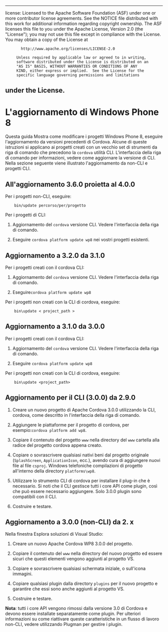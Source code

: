 * * *

license: Licensed to the Apache Software Foundation (ASF) under one or more contributor license agreements. See the NOTICE file distributed with this work for additional information regarding copyright ownership. The ASF licenses this file to you under the Apache License, Version 2.0 (the "License"); you may not use this file except in compliance with the License. You may obtain a copy of the License at

           http://www.apache.org/licenses/LICENSE-2.0
    
         Unless required by applicable law or agreed to in writing,
         software distributed under the License is distributed on an
         "AS IS" BASIS, WITHOUT WARRANTIES OR CONDITIONS OF ANY
         KIND, either express or implied.  See the License for the
         specific language governing permissions and limitations
    

## under the License.

# L'aggiornamento di Windows Phone 8

Questa guida Mostra come modificare i progetti Windows Phone 8, eseguire l'aggiornamento da versioni precedenti di Cordova. Alcune di queste istruzioni si applicano ai progetti creati con un vecchio set di strumenti da riga di comando che precedono la `cordova` utilità CLI. L'interfaccia della riga di comando per informazioni, vedere come aggiornare la versione di CLI. Nella sezione seguente viene illustrato l'aggiornamento da non-CLI e progetti CLI.

## All'aggiornamento 3.6.0 proietta al 4.0.0

Per i progetti non-CLI, eseguire:

        bin/update percorso/per/progetto
    

Per i progetti di CLI:

1.  Aggiornamento del `cordova` versione CLI. Vedere l'interfaccia della riga di comando.

2.  Eseguire `cordova platform update wp8` nei vostri progetti esistenti.

## Aggiornamento a 3.2.0 da 3.1.0

Per i progetti creati con il cordova CLI:

1.  Aggiornamento del `cordova` versione CLI. Vedere l'interfaccia della riga di comando.

2.  Eseguire`cordova platform update wp8`

Per i progetti non creati con la CLI di cordova, eseguire:

        bin\update < project_path >
    

## Aggiornamento a 3.1.0 da 3.0.0

Per i progetti creati con il cordova CLI:

1.  Aggiornamento del `cordova` versione CLI. Vedere l'interfaccia della riga di comando.

2.  Eseguire `cordova platform update wp8`

Per i progetti non creati con la CLI di cordova, eseguire:

        bin\update <project_path>
    

## Aggiornamento per il CLI (3.0.0) da 2.9.0

1.  Creare un nuovo progetto di Apache Cordova 3.0.0 utilizzando la CLI, cordova, come descritto in l'interfaccia della riga di comando.

2.  Aggiungere le piattaforme per il progetto di cordova, per esempio:`cordova
platform add wp8`.

3.  Copiare il contenuto del progetto `www` nella directory del `www` cartella alla radice del progetto cordova appena creato.

4.  Copiare o sovrascrivere qualsiasi nativi beni dal progetto originale (`SplashScreen`, `ApplicationIcon`, ecc.), avendo cura di aggiungere nuovi file al file `csproj`. Windows telefoniche compilazioni di progetto all'interno della directory `platforms\wp8`.

5.  Utilizzare lo strumento CLI di cordova per installare il plug-in che è necessario. Si noti che il CLI gestisce tutti i core API come plugin, così che può essere necessario aggiungere. Solo 3.0.0 plugin sono compatibili con il CLI.

6.  Costruire e testare.

## Aggiornamento a 3.0.0 (non-CLI) da 2. x

Nella finestra Esplora soluzioni di Visual Studio:

1.  Creare un nuovo Apache Cordova WP8 3.0.0 del progetto.

2.  Copiare il contenuto del `www` nella directory del nuovo progetto ed essere sicuri che questi elementi vengono aggiunti al progetto VS.

3.  Copiare e sovrascrivere qualsiasi schermata iniziale, o sull'icona immagini.

4.  Copiare qualsiasi plugin dalla directory `plugins` per il nuovo progetto e garantire che essi sono anche aggiunti al progetto VS.

5.  Costruire e testare.

**Nota**: tutti i core API vengono rimossi dalla versione 3.0 di Cordova e devono essere installate separatamente come plugin. Per ulteriori informazioni su come riattivare queste caratteristiche in un flusso di lavoro non-CLI, vedere utilizzando Plugman per gestire i plugin.